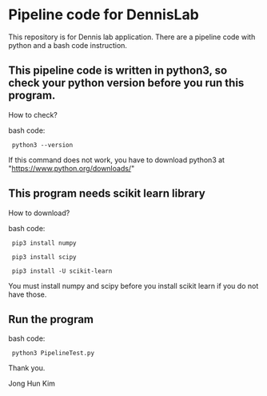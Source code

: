 # Pipeline code for DennisLab
This repository is for Dennis lab application. There are a pipeline code with python and a bash code instruction.

## This pipeline code is written in python3, so check your python version before you run this program.
How to check?

bash code:

     python3 --version

If this command does not work, you have to download python3 at "https://www.python.org/downloads/"

## This program needs scikit learn library
How to download?

bash code:

     pip3 install numpy
  
     pip3 install scipy
  
     pip3 install -U scikit-learn
  
  
You must install numpy and scipy before you install scikit learn if you do not have those.

## Run the program
bash code:

     python3 PipelineTest.py
  
Thank you.

Jong Hun Kim
